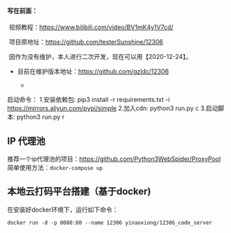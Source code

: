 #### 写在前面：
​	视频教程：https://www.bilibili.com/video/BV1mK4y1V7cd/ 

​	项目原地址：https://github.com/testerSunshine/12306   

​	因作为没有维护，本人进行二次开发，现在可以用【2020-12-24】。
- 目前在维护版本地址：https://github.com/gzldc/12306



   - 

启动命令：
   1.安装依赖包:  pip3 install -r requirements.txt -i https://mirrors.aliyun.com/pypi/simple
   2.加入cdn:    python3 run.py c
   3.启动脚本:    python3 run.py r  

## IP 代理池
推荐一个ip代理池的项目：https://github.com/Python3WebSpider/ProxyPool
简单使用方法：`docker-compose up`

## 本地云打码平台搭建（基于docker)
在安装好docker环境下，运行如下命令：
```angular2html
docker run -d -p 8080:80 --name 12306 yinaoxiong/12306_code_server
```
